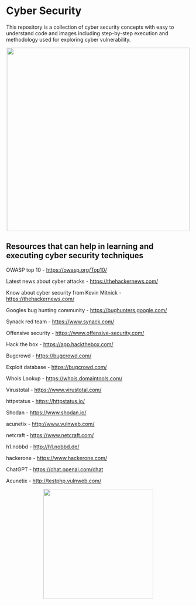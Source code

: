 # Cyber Security

This repository is a collection of cyber security concepts with easy to understand code and images including step-by-step execution and methodology used for exploring cyber vulnerability.

<div id="header" align="center">
  <img src="https://media.giphy.com/media/DwlFRgKo87zDW/giphy.gif" width="500"/>
</div>

## Resources that can help in learning and executing cyber security techniques

OWASP top 10 - https://owasp.org/Top10/

Latest news about cyber attacks - https://thehackernews.com/

Know about cyber security from Kevin Mitnick - https://thehackernews.com/

Googles bug hunting community - https://bughunters.google.com/

Synack red team - https://www.synack.com/

Offensive security - https://www.offensive-security.com/

Hack the box - https://app.hackthebox.com/

Bugcrowd - https://bugcrowd.com/

Exploit database -  https://bugcrowd.com/

Whois Lookup - https://whois.domaintools.com/

Virustotal - https://www.virustotal.com/

httpstatus -  https://httpstatus.io/

Shodan - https://www.shodan.io/

acunetix - http://www.vulnweb.com/

netcraft -  https://www.netcraft.com/

h1.nobbd - http://h1.nobbd.de/

hackerone - https://www.hackerone.com/

ChatGPT - https://chat.openai.com/chat

Acunetix - http://testphp.vulnweb.com/ 

<div id="header" align="center">
  <img src="https://media.giphy.com/media/7ALOsHTCDT5fi/giphy.gif" width="300"/>
</div>
